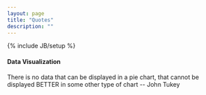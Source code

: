 ```yaml
---
layout: page
title: "Quotes"
description: ""
---
```

{% include JB/setup %}

#### Data Visualization

There is no data that can be displayed in a pie chart, that cannot be displayed BETTER in some other type of chart
-- John Tukey

